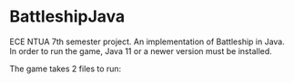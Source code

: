 # BattleshipJava
ECE NTUA 7th semester project. An implementation of Battleship in Java. <br>
In order to run the game, Java 11 or a newer version must be installed. <br>

The game takes 2 files to run:

